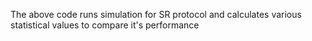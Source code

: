 The above code runs simulation for SR protocol and calculates various statistical values to compare it's performance
